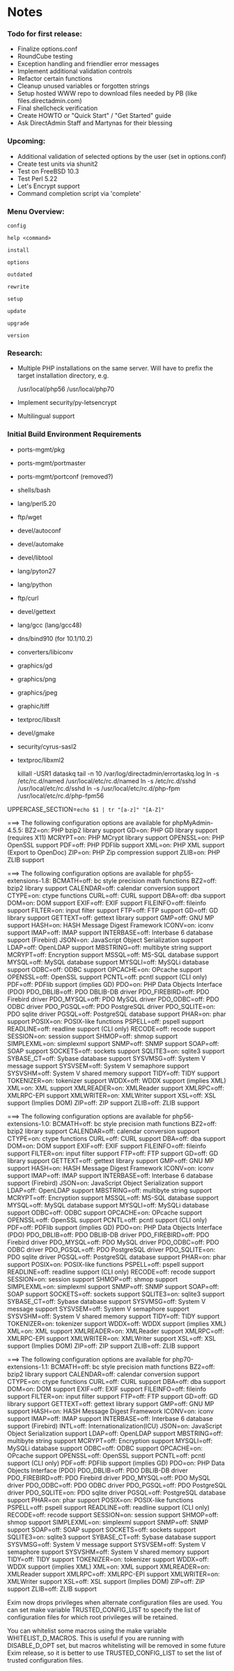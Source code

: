 # Notes

### Todo for first release:
* Finalize options.conf
* RoundCube testing
* Exception handling and friendlier error messages
* Implement additional validation controls
* Refactor certain functions
* Cleanup unused variables or forgotten strings
* Setup hosted WWW repo to download files needed by PB (like files.directadmin.com)
* Final shellcheck verification
* Create HOWTO or "Quick Start" / "Get Started" guide
* Ask DirectAdmin Staff and Martynas for their blessing


### Upcoming:
* Additional validation of selected options by the user (set in options.conf)
* Create test units via shunit2
* Test on FreeBSD 10.3
* Test Perl 5.22
* Let's Encrypt support
* Command completion script via 'complete'

### Menu Overview:

    config
    
    help <command>
    
    install
    
    options
    
    outdated
    
    rewrite
    
    setup
    
    update
    
    upgrade
    
    version


### Research:
* Multiple PHP installations on the same server. Will have to prefix the target installation directory, e.g.

    /usr/local/php56
    /usr/local/php70

* Implement security/py-letsencrypt
* Multilingual support


### Initial Build Environment Requirements
* ports-mgmt/pkg
* ports-mgmt/portmaster
* ports-mgmt/portconf (removed?)
* shells/bash
* lang/perl5.20
* ftp/wget
* devel/autoconf
* devel/automake
* devel/libtool
* lang/pyton27
* lang/python
* ftp/curl
* devel/gettext
* lang/gcc (lang/gcc48)
* dns/bind910 (for 10.1/10.2)
* converters/libiconv
* graphics/gd
* graphics/png
* graphics/jpeg
* graphic/tiff
* textproc/libxslt
* devel/gmake
* security/cyrus-sasl2
* textproc/libxml2


    killall -USR1 dataskq
    tail -n 10 /var/log/directadmin/errortaskq.log
    ln -s /etc/rc.d/named /usr/local/etc/rc.d/named
    ln -s /etc/rc.d/sshd /usr/local/etc/rc.d/sshd
    ln -s /usr/local/etc/rc.d/php-fpm /usr/local/etc/rc.d/php-fpm56


UPPERCASE_SECTION=`echo $1 | tr "[a-z]" "[A-Z]"`


===> The following configuration options are available for phpMyAdmin-4.5.5:
     BZ2=on: PHP bzip2 library support
     GD=on: PHP GD library support (requires X11)
     MCRYPT=on: PHP MCrypt library support
     OPENSSL=on: PHP OpenSSL support
     PDF=off: PHP PDFlib support
     XML=on: PHP XML support (Export to OpenDoc)
     ZIP=on: PHP Zip compression support
     ZLIB=on: PHP ZLIB support


===> The following configuration options are available for php55-extensions-1.8:
     BCMATH=off: bc style precision math functions
     BZ2=off: bzip2 library support
     CALENDAR=off: calendar conversion support
     CTYPE=on: ctype functions
     CURL=off: CURL support
     DBA=off: dba support
     DOM=on: DOM support
     EXIF=off: EXIF support
     FILEINFO=off: fileinfo support
     FILTER=on: input filter support
     FTP=off: FTP support
     GD=off: GD library support
     GETTEXT=off: gettext library support
     GMP=off: GNU MP support
     HASH=on: HASH Message Digest Framework
     ICONV=on: iconv support
     IMAP=off: IMAP support
     INTERBASE=off: Interbase 6 database support (Firebird)
     JSON=on: JavaScript Object Serialization support
     LDAP=off: OpenLDAP support
     MBSTRING=off: multibyte string support
     MCRYPT=off: Encryption support
     MSSQL=off: MS-SQL database support
     MYSQL=off: MySQL database support
     MYSQLI=off: MySQLi database support
     ODBC=off: ODBC support
     OPCACHE=on: OPcache support
     OPENSSL=off: OpenSSL support
     PCNTL=off: pcntl support (CLI only)
     PDF=off: PDFlib support (implies GD)
     PDO=on: PHP Data Objects Interface (PDO)
     PDO_DBLIB=off: PDO DBLIB-DB driver
     PDO_FIREBIRD=off: PDO Firebird driver
     PDO_MYSQL=off: PDO MySQL driver
     PDO_ODBC=off: PDO ODBC driver
     PDO_PGSQL=off: PDO PostgreSQL driver
     PDO_SQLITE=on: PDO sqlite driver
     PGSQL=off: PostgreSQL database support
     PHAR=on: phar support
     POSIX=on: POSIX-like functions
     PSPELL=off: pspell support
     READLINE=off: readline support (CLI only)
     RECODE=off: recode support
     SESSION=on: session support
     SHMOP=off: shmop support
     SIMPLEXML=on: simplexml support
     SNMP=off: SNMP support
     SOAP=off: SOAP support
     SOCKETS=off: sockets support
     SQLITE3=on: sqlite3 support
     SYBASE_CT=off: Sybase database support
     SYSVMSG=off: System V message support
     SYSVSEM=off: System V semaphore support
     SYSVSHM=off: System V shared memory support
     TIDY=off: TIDY support
     TOKENIZER=on: tokenizer support
     WDDX=off: WDDX support (implies XML)
     XML=on: XML support
     XMLREADER=on: XMLReader support
     XMLRPC=off: XMLRPC-EPI support
     XMLWRITER=on: XMLWriter support
     XSL=off: XSL support (Implies DOM)
     ZIP=off: ZIP support
     ZLIB=off: ZLIB support

===> The following configuration options are available for php56-extensions-1.0:
     BCMATH=off: bc style precision math functions
     BZ2=off: bzip2 library support
     CALENDAR=off: calendar conversion support
     CTYPE=on: ctype functions
     CURL=off: CURL support
     DBA=off: dba support
     DOM=on: DOM support
     EXIF=off: EXIF support
     FILEINFO=off: fileinfo support
     FILTER=on: input filter support
     FTP=off: FTP support
     GD=off: GD library support
     GETTEXT=off: gettext library support
     GMP=off: GNU MP support
     HASH=on: HASH Message Digest Framework
     ICONV=on: iconv support
     IMAP=off: IMAP support
     INTERBASE=off: Interbase 6 database support (Firebird)
     JSON=on: JavaScript Object Serialization support
     LDAP=off: OpenLDAP support
     MBSTRING=off: multibyte string support
     MCRYPT=off: Encryption support
     MSSQL=off: MS-SQL database support
     MYSQL=off: MySQL database support
     MYSQLI=off: MySQLi database support
     ODBC=off: ODBC support
     OPCACHE=on: OPcache support
     OPENSSL=off: OpenSSL support
     PCNTL=off: pcntl support (CLI only)
     PDF=off: PDFlib support (implies GD)
     PDO=on: PHP Data Objects Interface (PDO)
     PDO_DBLIB=off: PDO DBLIB-DB driver
     PDO_FIREBIRD=off: PDO Firebird driver
     PDO_MYSQL=off: PDO MySQL driver
     PDO_ODBC=off: PDO ODBC driver
     PDO_PGSQL=off: PDO PostgreSQL driver
     PDO_SQLITE=on: PDO sqlite driver
     PGSQL=off: PostgreSQL database support
     PHAR=on: phar support
     POSIX=on: POSIX-like functions
     PSPELL=off: pspell support
     READLINE=off: readline support (CLI only)
     RECODE=off: recode support
     SESSION=on: session support
     SHMOP=off: shmop support
     SIMPLEXML=on: simplexml support
     SNMP=off: SNMP support
     SOAP=off: SOAP support
     SOCKETS=off: sockets support
     SQLITE3=on: sqlite3 support
     SYBASE_CT=off: Sybase database support
     SYSVMSG=off: System V message support
     SYSVSEM=off: System V semaphore support
     SYSVSHM=off: System V shared memory support
     TIDY=off: TIDY support
     TOKENIZER=on: tokenizer support
     WDDX=off: WDDX support (implies XML)
     XML=on: XML support
     XMLREADER=on: XMLReader support
     XMLRPC=off: XMLRPC-EPI support
     XMLWRITER=on: XMLWriter support
     XSL=off: XSL support (Implies DOM)
     ZIP=off: ZIP support
     ZLIB=off: ZLIB support


===> The following configuration options are available for php70-extensions-1.1:
     BCMATH=off: bc style precision math functions
     BZ2=off: bzip2 library support
     CALENDAR=off: calendar conversion support
     CTYPE=on: ctype functions
     CURL=off: CURL support
     DBA=off: dba support
     DOM=on: DOM support
     EXIF=off: EXIF support
     FILEINFO=off: fileinfo support
     FILTER=on: input filter support
     FTP=off: FTP support
     GD=off: GD library support
     GETTEXT=off: gettext library support
     GMP=off: GNU MP support
     HASH=on: HASH Message Digest Framework
     ICONV=on: iconv support
     IMAP=off: IMAP support
     INTERBASE=off: Interbase 6 database support (Firebird)
     INTL=off: Internationalization(ICU)
     JSON=on: JavaScript Object Serialization support
     LDAP=off: OpenLDAP support
     MBSTRING=off: multibyte string support
     MCRYPT=off: Encryption support
     MYSQLI=off: MySQLi database support
     ODBC=off: ODBC support
     OPCACHE=on: OPcache support
     OPENSSL=off: OpenSSL support
     PCNTL=off: pcntl support (CLI only)
     PDF=off: PDFlib support (implies GD)
     PDO=on: PHP Data Objects Interface (PDO)
     PDO_DBLIB=off: PDO DBLIB-DB driver
     PDO_FIREBIRD=off: PDO Firebird driver
     PDO_MYSQL=off: PDO MySQL driver
     PDO_ODBC=off: PDO ODBC driver
     PDO_PGSQL=off: PDO PostgreSQL driver
     PDO_SQLITE=on: PDO sqlite driver
     PGSQL=off: PostgreSQL database support
     PHAR=on: phar support
     POSIX=on: POSIX-like functions
     PSPELL=off: pspell support
     READLINE=off: readline support (CLI only)
     RECODE=off: recode support
     SESSION=on: session support
     SHMOP=off: shmop support
     SIMPLEXML=on: simplexml support
     SNMP=off: SNMP support
     SOAP=off: SOAP support
     SOCKETS=off: sockets support
     SQLITE3=on: sqlite3 support
     SYBASE_CT=off: Sybase database support
     SYSVMSG=off: System V message support
     SYSVSEM=off: System V semaphore support
     SYSVSHM=off: System V shared memory support
     TIDY=off: TIDY support
     TOKENIZER=on: tokenizer support
     WDDX=off: WDDX support (implies XML)
     XML=on: XML support
     XMLREADER=on: XMLReader support
     XMLRPC=off: XMLRPC-EPI support
     XMLWRITER=on: XMLWriter support
     XSL=off: XSL support (Implies DOM)
     ZIP=off: ZIP support
     ZLIB=off: ZLIB support


Exim now drops privileges when alternate configuration
files are used.  You can set make variable TRUSTED_CONFIG_LIST
to specify the list of configuration files for which
root privileges will be retained.

You can whitelist some macros using the make variable
WHITELIST_D_MACROS.  This is useful if you are running
with DISABLE_D_OPT set, but macros whitelisting will be
removed in some future Exim release, so it is better
to use TRUSTED_CONFIG_LIST to set the list of trusted
configuration files.
